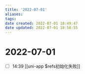 ```yaml
---
title: '2022-07-01'
aliases: 
tags: 
date created: 2022-07-01 18:49:47
date updated: 2022-07-01 18:58:55
---
```


# 2022-07-01

- [ ] 14:39 [[uni-app $refs初始化失败]]
